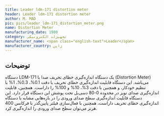 ```yaml
---
title: Leader ldm-171 distortion meter
header: Leader ldm-171 distortion meter
author: M. MAD
pic: pics/leader_ldm-171_distortion_meter.png
name: Distortion Meter
manufacturing_date: 1980
category: تجهیزات الکترونیکی
manufacturer_name: <span class="english-text">Leader</span>
manufacturer_country: ژاپن
---
```


<h2 class="fa-IR-explanation-header">توضیحات</h2>
<p>
دستگاه
<span class="english-text">LDM-171</span>
یک دستگاه اندازه‌گیری خطای تحریف صدا یا
<span class="english-text">(Distortion Meter)</span>
می‌باشد. این دستگاه قابلیت اندازه‌گیری خطای تحریف با دقت 0.1%، 0.3%، 1% با
تنظیم خودکار، و همچنین با دقت 3%، 10% و 100% را داراست. همچنین، قابلیت
اندازه‌گیری صدای نویز در محدوده 0-80 دسی‌بل تحت پوشش این دستگاه قرار دارد. این
دستگاه قابلیت اندازه‌گیری سطح صدای ورودی را در بازه‌هایی مشابه با دستگاه
اندازه‌گیری خطای تحریف داراست، همچنین با فعال‌سازی فیلتر پایین‌گذر با فرکانس
400 هرتز می‌توان سطح صدای ورودی را اندازه‌گیری کرد.
</p>

